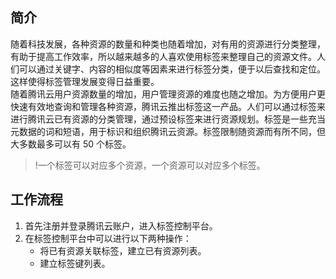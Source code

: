## 简介
随着科技发展，各种资源的数量和种类也随着增加，对有用的资源进行分类整理，有助于提高工作效率，所以越来越多的人喜欢使用标签来整理自己的资源文件。人们可以通过关键字、内容的相似度等因素来进行标签分类，便于以后查找和定位。这样使得标签管理发展变得日益重要。  
随着腾讯云用户资源数量的增加，用户管理资源的难度也随之增加。为方便用户更快速有效地查询和管理各种资源，腾讯云推出标签这一产品。人们可以通过标签来进行腾讯云已有资源的分类管理，通过预设标签来进行资源规划。标签是一些充当元数据的词和短语，用于标识和组织腾讯云资源。标签限制随资源而有所不同，但大多数最多可以有 50 个标签。
>!一个标签可以对应多个资源，一个资源可以对应多个标签。
  

## 工作流程 
1. 首先注册并登录腾讯云账户，进入标签控制平台。
2. 在标签控制平台中可以进行以下两种操作：
	- 将已有资源关联标签，建立已有资源列表。
	- 建立标签键列表。


